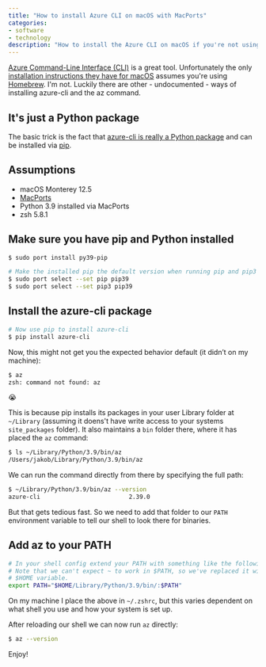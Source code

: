 ```yaml
---
title: "How to install Azure CLI on macOS with MacPorts"
categories:
- software
- technology
description: "How to install the Azure CLI on macOS if you're not using Homebrew like Microsoft expects."
---
```


[Azure Command-Line Interface (CLI)](https://docs.microsoft.com/en-gb/cli/azure/) is a great tool. Unfortunately the only [installation instructions they have for macOS](https://docs.microsoft.com/en-gb/cli/azure/install-azure-cli-macos) assumes you're using [Homebrew](https://brew.sh/). I'm not. Luckily there are other - undocumented - ways of installing azure-cli and the az command.

<!--more-->

## It's just a Python package

The basic trick is the fact that [azure-cli is really a Python package](https://github.com/Azure/azure-cli/issues/6360#issuecomment-389917750) and can be installed via [pip](https://pip.pypa.io/en/stable/index.html).

## Assumptions

- macOS Monterey 12.5
- [MacPorts](https://www.macports.org/)
- Python 3.9 installed via MacPorts
- zsh 5.8.1

## Make sure you have pip and Python installed

```bash
$ sudo port install py39-pip

# Make the installed pip the default version when running pip and pip3
$ sudo port select --set pip pip39
$ sudo port select --set pip3 pip39
```

## Install the azure-cli package

```bash
# Now use pip to install azure-cli
$ pip install azure-cli
```

Now, this might not get you the expected behavior default (it didn’t on my machine):

```bash
$ az
zsh: command not found: az
```

😭

This is because pip installs its packages in your user Library folder at `~/Library` (assuming it doens't have write access to your systems `site_packages` folder). It also maintains a `bin` folder there, where it has placed the `az` command:

```bash
$ ls ~/Library/Python/3.9/bin/az
/Users/jakob/Library/Python/3.9/bin/az
```

We can run the command directly from there by specifying the full path:

```bash
$ ~/Library/Python/3.9/bin/az --version
azure-cli                         2.39.0
```

But that gets tedious fast. So we need to add that folder to our `PATH` environment variable to tell our shell to look there for binaries.

## Add az to your PATH

```bash
# In your shell config extend your PATH with something like the following.
# Note that we can't expect ~ to work in $PATH, so we've replaced it with the
# $HOME variable.
export PATH="$HOME/Library/Python/3.9/bin/:$PATH"
```

On my machine I place the above in `~/.zshrc`, but this varies dependent on what shell you use and how your system is set up.

After reloading our shell we can now run `az` directly:

```bash
$ az --version
```

Enjoy!
